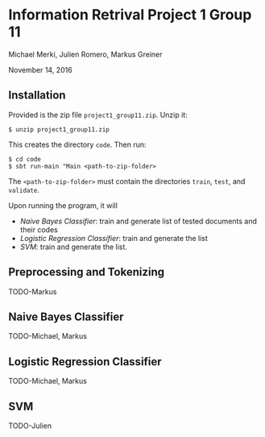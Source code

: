 # Information Retrival Project 1 Group 11

Michael Merki, Julien Romero, Markus Greiner

November 14, 2016

## Installation

Provided is the zip file `project1_group11.zip`. Unzip it:

    $ unzip project1_group11.zip
    
This creates the directory `code`. Then run:

    $ cd code
    $ sbt run-main "Main <path-to-zip-folder>
    
The `<path-to-zip-folder>` must contain the directories `train`, `test`, and `validate`.
 
Upon running the program, it will

- *Naive Bayes Classifier*: train and generate list of tested documents and their codes
- *Logistic Regression Classifier*: train and generate the list
- *SVM*: train and generate the list.

## Preprocessing and Tokenizing
TODO-Markus

## Naive Bayes Classifier
TODO-Michael, Markus

## Logistic Regression Classifier
TODO-Michael, Markus

## SVM
TODO-Julien
